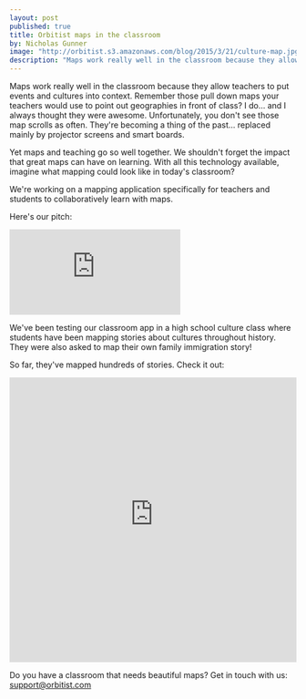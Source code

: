 ```yaml
---
layout: post
published: true
title: Orbitist maps in the classroom
by: Nicholas Gunner
image: "http://orbitist.s3.amazonaws.com/blog/2015/3/21/culture-map.jpg"
description: "Maps work really well in the classroom because they allow teachers to put events and cultures into context. Imagine what mapping could look like in today's classroom?"
---
```

Maps work really well in the classroom because they allow teachers to put events and cultures into context. Remember those pull down maps your teachers would use to point out geographies in front of class? I do... and I always thought they were awesome. Unfortunately, you don't see those map scrolls as often. They're becoming a thing of the past... replaced mainly by projector screens and smart boards. 

Yet maps and teaching go so well together. We shouldn't forget the impact that great maps can have on learning. With all this technology available, imagine what mapping could look like in today's classroom?

We're working on a mapping application specifically for teachers and students to collaboratively learn with maps.

Here's our pitch:

<div class="fitvid">
<iframe src="https://www.youtube.com/embed/Ey3WkHyd87g" frameborder="0" allowfullscreen></iframe>
</div>

We've been testing our classroom app in a high school culture class where students have been mapping stories about cultures throughout history. They were also asked to map their own family immigration story!

So far, they've mapped hundreds of stories. Check it out:

<iframe width="100%" height="500px" src="http://live-culture.gotpantheon.com" frameborder="0" allowfullscreen></iframe>

Do you have a classroom that needs beautiful maps? Get in touch with us: [support@orbitist.com](mailto:support@orbitist.com)
